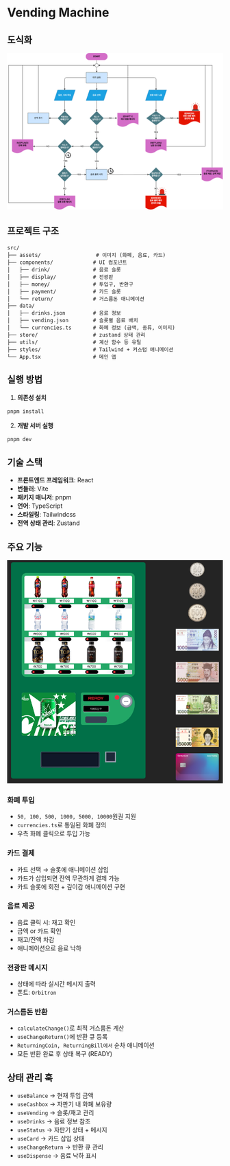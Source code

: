 # Vending Machine

## 도식화

![도식화](diagram.png)

## 프로젝트 구조

```
src/
├── assets/                  # 이미지 (화폐, 음료, 카드)
├── components/             # UI 컴포넌트
│   ├── drink/              # 음료 슬롯
│   ├── display/            # 전광판
│   ├── money/              # 투입구, 반환구
│   ├── payment/            # 카드 슬롯
│   └── return/             # 거스름돈 애니메이션
├── data/
│   ├── drinks.json         # 음료 정보
│   ├── vending.json        # 슬롯별 음료 배치
│   └── currencies.ts       # 화폐 정보 (금액, 종류, 이미지)
├── store/                  # zustand 상태 관리
├── utils/                  # 계산 함수 등 유틸
├── styles/                 # Tailwind + 커스텀 애니메이션
└── App.tsx                 # 메인 앱
```

## 실행 방법

1. **의존성 설치**

```bash
pnpm install
```

2. **개발 서버 실행**

```bash
pnpm dev
```

## 기술 스택

- **프론트엔드 프레임워크**: React
- **번들러**: Vite
- **패키지 매니저**: pnpm
- **언어**: TypeScript
- **스타일링**: Tailwindcss
- **전역 상태 관리**: Zustand

## 주요 기능

![스크린샷](screenshot.png)

### 화폐 투입

- `50, 100, 500, 1000, 5000, 10000`원권 지원
- `currencies.ts`로 통일된 화폐 정의
- 우측 화폐 클릭으로 투입 가능

### 카드 결제

- 카드 선택 → 슬롯에 애니메이션 삽입
- 카드가 삽입되면 잔액 무관하게 결제 가능
- 카드 슬롯에 회전 + 깊이감 애니메이션 구현

### 음료 제공

- 음료 클릭 시: 재고 확인
- 금액 or 카드 확인
- 재고/잔액 차감
- 애니메이션으로 음료 낙하

### 전광판 메시지

- 상태에 따라 실시간 메시지 출력
- 폰트: `Orbitron`

### 거스름돈 반환

- `calculateChange()`로 최적 거스름돈 계산
- `useChangeReturn()`에 반환 큐 등록
- `ReturningCoin, ReturningBill에서` 순차 애니메이션
- 모든 반환 완료 후 상태 복구 (READY)

## 상태 관리 훅

- `useBalance` → 현재 투입 금액
- `useCashbox` → 자판기 내 화폐 보유량
- `useVending` → 슬롯/재고 관리
- `useDrinks` → 음료 정보 참조
- `useStatus` → 자판기 상태 + 메시지
- `useCard` → 카드 삽입 상태
- `useChangeReturn` → 반환 큐 관리
- `useDispense` → 음료 낙하 표시
